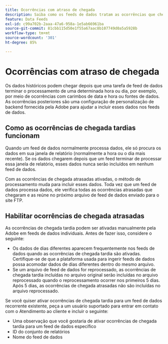 ```yaml
---
title: Ocorrências com atraso de chegada
description: Saiba como os feeds de dados tratam as ocorrências que chegam tarde.
feature: Data Feeds
exl-id: c99a702b-2aaa-47a6-958a-1e5ab66961ba
source-git-commit: 81cbb115d50e1f55a67aac8b107749d0a5a5928b
workflow-type: tm+mt
source-wordcount: '301'
ht-degree: 85%

---
```


# Ocorrências com atraso de chegada

Os dados históricos podem chegar depois que uma tarefa de feed de dados terminar o processamento de uma determinada hora ou dia, por exemplo, por meio de ocorrências com carimbos de data e hora ou fontes de dados. As ocorrências posteriores são uma configuração de personalização de backend fornecida pela Adobe para ajudar a incluir esses dados nos feeds de dados.

## Como as ocorrências de chegada tardias funcionam

Quando um feed de dados normalmente processa dados, ele só procura os dados em sua janela de relatório (normalmente a hora ou o dia mais recente). Se os dados chegarem depois que um feed terminar de processar essa janela de relatório, esses dados nunca serão incluídos em nenhum feed de dados.

Com as ocorrências de chegada atrasadas ativadas, o método de processamento muda para incluir esses dados. Toda vez que um feed de dados processa dados, ele verifica todas as ocorrências atrasadas que chegaram e as reúne no próximo arquivo de feed de dados enviado para o site FTP.

## Habilitar ocorrências de chegada atrasadas

As ocorrências de chegada tardia podem ser ativadas manualmente pela Adobe em feeds de dados individuais. Antes de fazer isso, considere o seguinte:

* Os dados de dias diferentes aparecem frequentemente nos feeds de dados quando as ocorrências de chegada tardia são ativadas. Certifique-se de que a plataforma usada para ingerir feeds de dados possa acomodar dados de dias diferentes dentro do mesmo arquivo.
* Se um arquivo de feed de dados for reprocessado, as ocorrências de chegada tardia incluídas no arquivo original serão incluídas no arquivo reprocessado quando o reprocessamento ocorrer nos primeiros 5 dias. Após 5 dias, as ocorrências de chegada atrasadas não são incluídas no arquivo reprocessado.

Se você quiser ativar ocorrências de chegada tardia para um feed de dados recorrente existente, peça a um usuário suportado para entrar em contato com o Atendimento ao cliente e incluir o seguinte:

* Uma observação que você gostaria de ativar ocorrências de chegada tardia para um feed de dados específico
* ID do conjunto de relatórios
* Nome do feed de dados
